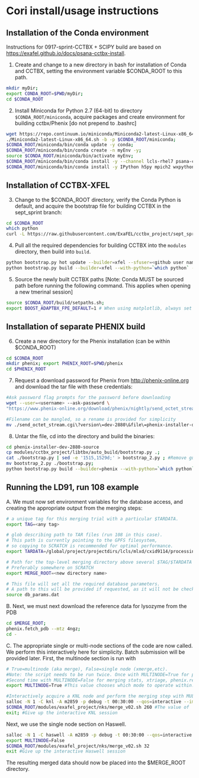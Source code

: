 
# Cori install/usage instructions

Installation of the Conda environment 
-------------------------------------
Instructions for 0917-sprint-CCTBX + SCIPY build are based on https://exafel.github.io/docs/psana-cctbx-install.

1. Create and change to a new directory in bash for installation of Conda and CCTBX, setting the environment variable $CONDA_ROOT to this path.
```bash
mkdir myDir; 
export CONDA_ROOT=$PWD/myDir; 
cd $CONDA_ROOT
```
2. Install Miniconda for Python 2.7 (64-bit) to directory `$CONDA_ROOT/miniconda`, acquire packages and create environment for building cctbx/Phenix [do not prepend to .bashrc]
```bash
wget https://repo.continuum.io/miniconda/Miniconda2-latest-Linux-x86_64.sh; 
./Miniconda2-latest-Linux-x86_64.sh -b -p $CONDA_ROOT/miniconda;
$CONDA_ROOT/miniconda/bin/conda update -y conda;
$CONDA_ROOT/miniconda/bin/conda create -n myEnv -y;
source $CONDA_ROOT/miniconda/bin/activate myEnv;
$CONDA_ROOT/miniconda/bin/conda install -y --channel lcls-rhel7 psana-conda;
$CONDA_ROOT/miniconda/bin/conda install -y IPython h5py mpich2 wxpython pillow libtiff mysql-python
```

Installation of CCTBX-XFEL
--------------------------
3. Change to the $CONDA_ROOT directory, verify the Conda Python is default, and acquire the bootstrap file for building CCTBX in the sept_sprint branch:
```bash 
cd $CONDA_ROOT
which python
curl -L https://raw.githubusercontent.com/ExaFEL/cctbx_project/sept_sprint/libtbx/auto_build/bootstrap.py -o bootstrap.py
```

4. Pull all the required dependencies for building CCTBX into the `modules` directory, then build into `build`.
```bash
python bootstrap.py hot update --builder=xfel --sfuser=<github user name>
python bootstrap.py build --builder=xfel --with-python=`which python` --nproc=<# cores available; 8 for Cori login nodes is fine> 
```
5. Source the newly built CCTBX paths [Note: Conda MUST be sourced path before running the following command. This applies when opening a new tmerinal session]
```bash
source $CONDA_ROOT/build/setpaths.sh;
export BOOST_ADAPTBX_FPE_DEFAULT=1 # When using matplotlib, always set this. Ignore otherwise.
```
Installation of separate PHENIX build
-------------------------------------
6. Create a new directory for the Phenix installation (can be within $CONDA_ROOT)
```bash
cd $CONDA_ROOT
mkdir phenix; export PHENIX_ROOT=$PWD/phenix
cd $PHENIX_ROOT
```
7.  Request a download password for Phenix from http://phenix-online.org and download the tar file with these credentials:
```bash
#Ask password flag prompts for the password before downloading
wget --user=<username> --ask-password \
"https://www.phenix-online.org/download/phenix/nightly/send_octet_stream.cgi?version=dev-2880&file=phenix-installer-dev-2880-source.tar.gz";

#Filename can be mangled, so a rename is provided for simplicity
mv ./send_octet_stream.cgi\?version\=dev-2880\&file\=phenix-installer-dev-2880-source.tar.gz phenix.tar.gz
```

8. Untar the file, cd into the directory and build the binaries:
```bash
cd phenix-installer-dev-2880-source
cp modules/cctbx_project/libtbx/auto_build/bootstrap.py .;
cat ./bootstrap.py | sed -e '1515,1529d;' > bootstrap_2.py ; #Remove gui error
mv bootstrap_2.py ./bootstrap.py;
python bootstrap.py build --builder=phenix --with-python=`which python` --nproc=<cores available for compile> 
```

Running the LD91, run 108 example
---------------------------------
A. We must now set environment variables for the database access, and creating the appropriate output from the merging steps:
```bash
# a unique tag for this merging trial with a particular $TARDATA.
export TAG=<any tag> 

# glob describing path to TAR files (run 108 in this case). 
# This path is currently pointing to the GPFS filesystem, 
# so copying to SCRATCH is recommended for optimal performance.
export TARDATA=/global/project/projectdirs/lcls/mlxd/cxid9114/processing/batch_metrology_r0113_013/TAR_95-114/r0108*.tar 

# Path for the top-level merging directory above several $TAG/$TARDATA pairs. 
# Preferably somewhere on SCRATCH
export MERGE_ROOT=<new directory name> 

# This file will set all the required database parameters.
# A path to this will be provided if requested, as it will not be checked into the repository.
source db_params.dat
```

B. Next, we must next download the reference data for lysozyme from the PDB
```bash
cd $MERGE_ROOT; 
phenix.fetch_pdb --mtz 4ngz; 
cd -
```
C. The appropriate single or multi-node sections of the code are now called. We perform this interactively here for simplicity. Batch submission will be provided later. First, the multinode section is run with
```bash
# True=multinode (aka merge), False=single node (xmerge,etc). 
#Note: the script needs to be run twice. Once with MULTINODE=True for postrefinement.
#Second time with MULTINODE=False for merging stats, xtriage, phenix.refine, and anomalous stats
export MULTINODE=True #This value chooses which mode to operate within. `

#Interactively acquire a KNL node and perform the merging step with MULTINODE=True
salloc -N 1 -C knl -A m2859 -p debug -t 00:30:00 --qos=interactive --image=docker:mlxd/xfel:latest;
$CONDA_ROOT/modules/exafel_project/nks/merge_v02.sh 260 #The value of `nproc` is passed in as an argument.
exit; #Give up the interactive KNL session
```

Next, we use the single node section on Haswell. 
```bash
salloc -N 1 -C haswell -A m2859 -p debug -t 00:30:00 --qos=interactive 
export MULTINODE=False
$CONDA_ROOT/modules/exafel_project/nks/merge_v02.sh 32
exit #Give up the interactive Haswell session
```

The resulting merged data should now be placed into the $MERGE_ROOT directory.
